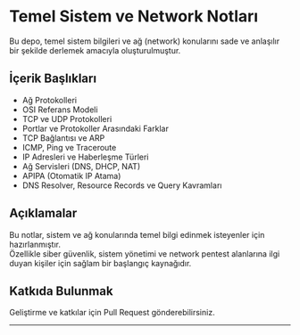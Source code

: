 # Temel Sistem ve Network Notları

Bu depo, temel sistem bilgileri ve ağ (network) konularını sade ve anlaşılır bir şekilde derlemek amacıyla oluşturulmuştur.

## İçerik Başlıkları
- Ağ Protokolleri
- OSI Referans Modeli
- TCP ve UDP Protokolleri
- Portlar ve Protokoller Arasındaki Farklar
- TCP Bağlantısı ve ARP
- ICMP, Ping ve Traceroute
- IP Adresleri ve Haberleşme Türleri
- Ağ Servisleri (DNS, DHCP, NAT)
- APIPA (Otomatik IP Atama)
- DNS Resolver, Resource Records ve Query Kavramları

## Açıklamalar
Bu notlar, sistem ve ağ konularında temel bilgi edinmek isteyenler için hazırlanmıştır.  
Özellikle siber güvenlik, sistem yönetimi ve network pentest alanlarına ilgi duyan kişiler için sağlam bir başlangıç kaynağıdır.

## Katkıda Bulunmak
Geliştirme ve katkılar için Pull Request gönderebilirsiniz.

---
